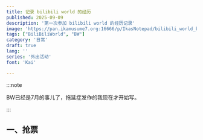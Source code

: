 ```yaml
---
title: 记录 bilibili world 的经历
published: 2025-09-09
description: '第一次参加 bilibili world 的经历记录'
image: 'https://pan.ikamusume7.org:16666/p/IkasNotepad/bilibili_world_kojima.webp?sign=pBV_jyXWBQb-hQ5q9gycE_FW9ylEIqiBHTVqGcnZGNI=:0'
tags: ["BiliBiliWorld", "BW"]
category: '日常'
draft: true
lang: ''
series: '外出活动'
font: 'Kai'

---
```


:::note

BW已经是7月的事儿了，拖延症发作的我现在才开始写。

:::

## 一、抢票

